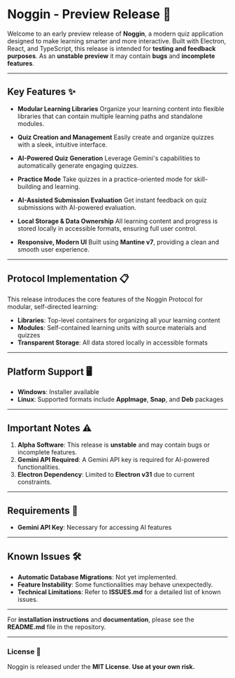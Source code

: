 # Noggin - Preview Release 🚀

Welcome to an early preview release of **Noggin**, a modern quiz application designed to make learning smarter and more interactive. Built with Electron, React, and TypeScript, this release is intended for **testing and feedback purposes**. As an **unstable preview** it may contain **bugs** and **incomplete features**.

---

## **Key Features** ✨

- **Modular Learning Libraries**
  Organize your learning content into flexible libraries that can contain multiple learning paths and standalone modules.

- **Quiz Creation and Management**
  Easily create and organize quizzes with a sleek, intuitive interface.

- **AI-Powered Quiz Generation**
  Leverage Gemini's capabilities to automatically generate engaging quizzes.

- **Practice Mode**
  Take quizzes in a practice-oriented mode for skill-building and learning.

- **AI-Assisted Submission Evaluation**
  Get instant feedback on quiz submissions with AI-powered evaluation.

- **Local Storage & Data Ownership**
  All learning content and progress is stored locally in accessible formats, ensuring full user control.

- **Responsive, Modern UI**
  Built using **Mantine v7**, providing a clean and smooth user experience.

---

## **Protocol Implementation** 📋

This release introduces the core features of the Noggin Protocol for modular, self-directed learning:

- **Libraries**: Top-level containers for organizing all your learning content
- **Modules**: Self-contained learning units with source materials and quizzes
- **Transparent Storage**: All data stored locally in accessible formats

---

## **Platform Support** 🖥️

- **Windows**: Installer available
- **Linux**: Supported formats include **AppImage**, **Snap**, and **Deb** packages

---

## **Important Notes** ⚠️

1. **Alpha Software**: This release is **unstable** and may contain bugs or incomplete features.
2. **Gemini API Required**: A Gemini API key is required for AI-powered functionalities.
3. **Electron Dependency**: Limited to **Electron v31** due to current constraints.

---

## **Requirements** 🔧

- **Gemini API Key**: Necessary for accessing AI features

---

## **Known Issues** 🛠️

- **Automatic Database Migrations**: Not yet implemented.
- **Feature Instability**: Some functionalities may behave unexpectedly.
- **Technical Limitations**: Refer to **ISSUES.md** for a detailed list of known issues.

---

For **installation instructions** and **documentation**, please see the **README.md** file in the repository.

---

### **License** 📝

Noggin is released under the **MIT License**.
**Use at your own risk.**
